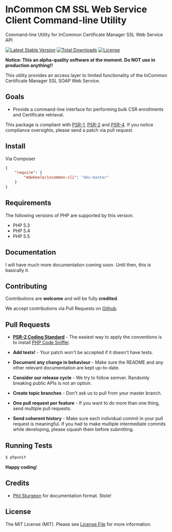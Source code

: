 InCommon CM SSL Web Service Client Command-line Utility
===

Command-line Utility for InCommon Certificate Manager SSL Web Service API

[![Latest Stable Version](https://poser.pugx.org/mdwheele/incommon-cli/v/stable.png)](https://packagist.org/packages/mdwheele/incommon-cli)
[![Total Downloads](https://poser.pugx.org/mdwheele/incommon-cli/downloads.png)](https://packagist.org/packages/mdwheele/incommon-cli)
[![License](https://poser.pugx.org/mdwheele/incommon-cli/license.png)](https://packagist.org/packages/mdwheele/incommon-cli)

__Notice: This an alpha-quality software at the moment. Do NOT use in production anything!!__

This utility provides an access layer to limited functionality of the InCommon Certificate Manager SSL SOAP Web
Service.

## Goals

* Provide a command-line interface for performing bulk CSR enrollments and Certificate retrieval.

This package is compliant with [PSR-1][], [PSR-2][] and [PSR-4][]. If you
notice compliance oversights, please send a patch via pull request.

[PSR-1]: https://github.com/php-fig/fig-standards/blob/master/accepted/PSR-1-basic-coding-standard.md
[PSR-2]: https://github.com/php-fig/fig-standards/blob/master/accepted/PSR-2-coding-style-guide.md
[PSR-4]: https://github.com/php-fig/fig-standards/blob/master/accepted/PSR-4-autoloader.md

## Install

Via Composer

``` json
{
    "require": {
        "mdwheele/incommon-cli": "dev-master"
    }
}
```

## Requirements

The following versions of PHP are supported by this version.

* PHP 5.3
* PHP 5.4
* PHP 5.5

## Documentation

I will have much more documentation coming soon.  Until then, this is basically it.

## Contributing

Contributions are **welcome** and will be fully **credited**.

We accept contributions via Pull Requests on [Github](https://github.com/mdwheele/incomon-cli/pulls).

## Pull Requests

- **[PSR-2 Coding Standard](https://github.com/php-fig/fig-standards/blob/master/accepted/PSR-2-coding-style-guide.md)** - The easiest way to apply the conventions is to install [PHP Code Sniffer](http://pear.php.net/package/PHP_CodeSniffer).

- **Add tests!** - Your patch won't be accepted if it doesn't have tests.

- **Document any change in behaviour** - Make sure the README and any other relevant documentation are kept up-to-date.

- **Consider our release cycle** - We try to follow semver. Randomly breaking public APIs is not an option.

- **Create topic branches** - Don't ask us to pull from your master branch.

- **One pull request per feature** - If you want to do more than one thing, send multiple pull requests.

- **Send coherent history** - Make sure each individual commit in your pull request is meaningful. If you had to make multiple intermediate commits while developing, please squash them before submitting.

## Running Tests

``` bash
$ phpunit
```

**Happy coding**!

## Credits

- [Phil Sturgeon](https://github.com/philsturgeon) for documentation format. Stole!

## License

The MIT License (MIT). Please see [License File](LICENSE) for more information.